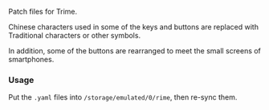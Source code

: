 Patch files for Trime.

Chinese characters used in some of the keys and buttons are replaced with Traditional characters or other symbols.

In addition, some of the buttons are rearranged to meet the small screens of smartphones.

### Usage

Put the `.yaml` files into `/storage/emulated/0/rime`, then re-sync them.
